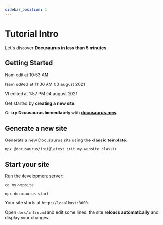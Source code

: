 ```yaml
---
sidebar_position: 1
---
```


# Tutorial Intro

Let's discover **Docusaurus in less than 5 minutes**.

## Getting Started
Nam edit at 10:53 AM

Nam edited at 11:36 AM 03 august 2021

Vl edited at 1:57 PM 04 august 2021

Get started by **creating a new site**.

Or **try Docusaurus immediately** with **[docusaurus.new](https://docusaurus.new)**.

## Generate a new site

Generate a new Docusaurus site using the **classic template**:

```shell
npx @docusaurus/init@latest init my-website classic
```

## Start your site

Run the development server:

```shell
cd my-website

npx docusaurus start
```

Your site starts at `http://localhost:3000`.

Open `docs/intro.md` and edit some lines: the site **reloads automatically** and display your changes.
